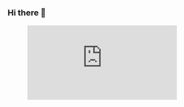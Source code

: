 ### Hi there 👋


<figure><embed src="https://wakatime.com/share/@diegofemello/215076f9-2b1d-4508-8c62-ef21a1d1c699.svg"></embed></figure>
